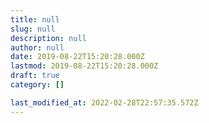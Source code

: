 ```yaml
---
title: null
slug: null
description: null
author: null
date: 2019-08-22T15:20:28.000Z
lastmod: 2019-08-22T15:20:28.000Z
draft: true
category: []

last_modified_at: 2022-02-28T22:57:35.572Z
---
```

